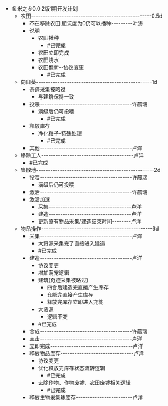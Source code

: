 - 鱼米之乡0.0.2版1期开发计划
	- 农田---------------------------------------------------0.5d
		- 不在移除农田,肥沃度为0仍可以播种---------叶涛
		- 说明
			- 农田播种
				- #已完成
			- 农田立即完成
			- 农田浇水
			- 农田翻新--协议变更
				- #已完成
	- 向日葵-------------------------------------------------1d
		- 奇迹采集被略过
			- 与建筑保持一致
		- 投喂---------------------------------------许晨瑞
			- 满级后仍可投喂
				- #已完成
		- 释放库存
			- 净化粒子-特殊处理
				- #已完成
		- 其他---------------------------------------卢洋
	- 移除工人---------------------------------------卢洋
		- #已完成
	- 集散地--------------------------------------------------2d
		- 投喂---------------------------------------许晨瑞
			- 满级后仍可投喂
		- 激活---------------------------------------许晨瑞
		- 激活加速
			- 采集-----------------------------------卢洋
			- 建造-----------------------------------卢洋
			- 更新原有物品采集/建造结束时间--------卢洋
	- 物品操作-----------------------------------------------6d
		- 采集---------------------------------------卢洋
			- 大资源采集完了直接进入建造
			- #已完成
		- 建造---------------------------------------卢洋
			- 协议变更
			- 增加萌宠逻辑
			- 建筑(奇迹采集被略过)
				- 四合后建造完直接产生库存
				- 充能完直接产生库存
				- 释放完库存立即进入充能
			- 大资源
				- 逻辑不变
			- #已完成
		- 合成---------------------------------------许晨瑞
		- 点击---------------------------------------卢洋
		- 立即完成-----------------------------------卢洋
		- 释放物品库存-------------------------------卢洋
			- 协议变更
			- 优化释放完库存状态流转逻辑
				- #已完成
			- 去除作物、作物废墟、农田废墟相关逻辑
				- #已完成
		- 释放生物采集球库存------------------------卢洋